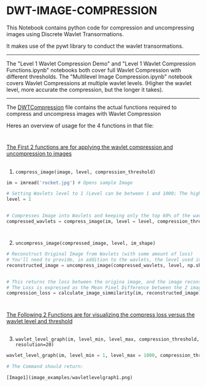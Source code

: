 # DWT-IMAGE-COMPRESSION


This Notebook contains python code for compression and uncompressing images using Discrete Wavlet Transormations.

It makes use of the pywt library to conduct the wavlet transormations. 

-----------------------------------------------

The "Level 1 Wavlet Compression Demo" and "Level 1 Wavlet Compression Functions.ipynb" notebooks both cover full Wavlet Compression with different thresholds. The "Multilevel Image Compression.ipynb" notebook covers Wavlet Compressions at multiple wavlet levels. (Higher the wavlet level, more accurate the compression, but the longer it takes).

-----------------------------------------------

The [DWTCompression](DWTCompression.py) file contains the actual functions required to compress and uncompress images with Wavlet Compression

Heres an overview of usage for the 4 functions in that file:

# 

<u>The First 2 functions are for applying the wavlet compression and uncompression to images</u>

##

1. ```compress_image(image, level, compression_threshold)```

```python
im = imread('rocket.jpg') # Opens sample Image

# Setting Wavlets level to 1 (Level can be between 1 and 1000; The higher the level the less the compression loss)
level = 1  


# Compresses Image into Wavlets and keeping only the top 60% of the wavlet coefficients
compressed_wavlets = compress_image(im, level = level, compression_threshold = 0.60) 

```


#

2. ```uncompress_image(compressed_image, level, im_shape)```

```python
# Reconstruct Original Image from Wavlets (with some amount of loss)
# You'll need to provide, in addition to the wavlets, the level used in the compression and the shape of the original image
reconstructed_image = uncompress_image(compressed_wavlets, level, np.shape(im)[:2])


# This returns the loss between the origina image, and the image reconstructed after wavlet compression
# The Loss is expressed as the Mean Pixel Difference between the 2 images; or Mean(Abs(Original-Reconstructed))
compression_loss = calculate_image_simmilarity(im, reconstructed_image)
```


# 

<u>The Following 2 Functions are for visualizing the compress loss versus the wavlet level and threshold</u>

##


3. ```wavlet_level_graph(im, level_min, level_max, compression_threshold, resolution=20)```

```python
wavlet_level_graph(im, level_min = 1, level_max = 1000, compression_threshold = 0.1, resolution=50)

# The Command should return:

[Image1](image_examples/wavletlevelgraph1.png)

```
